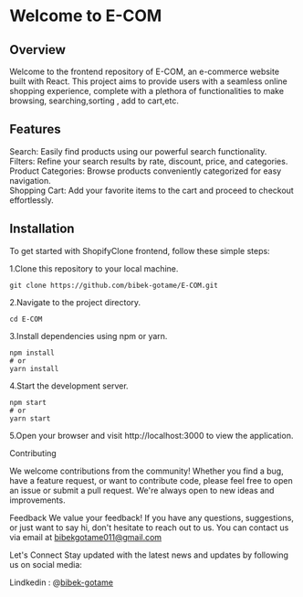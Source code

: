 
<h1>Welcome to E-COM</h1>

<h2>Overview</h2>

Welcome to the frontend repository of E-COM, an e-commerce website built with React. This project aims to provide users with a seamless online shopping experience, complete with a plethora of functionalities to make browsing, searching,sorting , add to cart,etc.



<h2>Features</h2>

Search: Easily find products using our powerful search functionality. </br>
Filters: Refine your search results by rate, discount, price, and categories.</br>
Product Categories: Browse products conveniently categorized for easy navigation.</br>
Shopping Cart: Add your favorite items to the cart and proceed to checkout effortlessly.


<h2>Installation</h2>

To get started with ShopifyClone frontend, follow these simple steps:

1.Clone this repository to your local machine.

```
git clone https://github.com/bibek-gotame/E-COM.git
```

2.Navigate to the project directory.

```
cd E-COM
```
3.Install dependencies using npm or yarn.

```
npm install
# or
yarn install
```
4.Start the development server.

```
npm start
# or
yarn start
```

5.Open your browser and visit http://localhost:3000 to view the application.

Contributing

We welcome contributions from the community! Whether you find a bug, have a feature request, or want to contribute code, please feel free to open an issue or submit a pull request. We're always open to new ideas and improvements.

Feedback
We value your feedback! If you have any questions, suggestions, or just want to say hi, don't hesitate to reach out to us. You can contact us via email at bibekgotame011@gmail.com 

Let's Connect
Stay updated with the latest news and updates by following us on social media:

Lindkedin : @[bibek-gotame](https://www.linkedin.com/in/bibek-gotame/)



